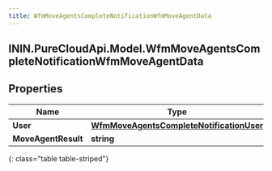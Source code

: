 ```yaml
---
title: WfmMoveAgentsCompleteNotificationWfmMoveAgentData
---
```

## ININ.PureCloudApi.Model.WfmMoveAgentsCompleteNotificationWfmMoveAgentData

## Properties

|Name | Type | Description | Notes|
|------------ | ------------- | ------------- | -------------|
| **User** | [**WfmMoveAgentsCompleteNotificationUser**](WfmMoveAgentsCompleteNotificationUser.html) |  | [optional] |
| **MoveAgentResult** | **string** |  | [optional] |
{: class="table table-striped"}


